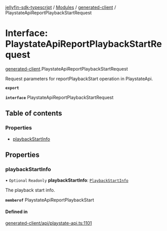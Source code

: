 [jellyfin-sdk-typescript](../README.md) / [Modules](../modules.md) / [generated-client](../modules/generated_client.md) / PlaystateApiReportPlaybackStartRequest

# Interface: PlaystateApiReportPlaybackStartRequest

[generated-client](../modules/generated_client.md).PlaystateApiReportPlaybackStartRequest

Request parameters for reportPlaybackStart operation in PlaystateApi.

**`export`**

**`interface`** PlaystateApiReportPlaybackStartRequest

## Table of contents

### Properties

- [playbackStartInfo](generated_client.PlaystateApiReportPlaybackStartRequest.md#playbackstartinfo)

## Properties

### playbackStartInfo

• `Optional` `Readonly` **playbackStartInfo**: [`PlaybackStartInfo`](generated_client.PlaybackStartInfo.md)

The playback start info.

**`memberof`** PlaystateApiReportPlaybackStart

#### Defined in

[generated-client/api/playstate-api.ts:1101](https://github.com/thornbill/jellyfin-sdk-typescript/blob/c0c5b18/src/generated-client/api/playstate-api.ts#L1101)
